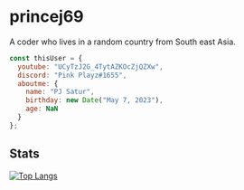 # princej69
A coder who lives in a random country from South east Asia.

```js
const thisUser = {
  youtube: "UCyTzJ2G_4TytAZKOcZjQZXw",
  discord: "Pink Playz#1655",
  aboutme: {
    name: "PJ Satur",
    birthday: new Date("May 7, 2023"),
    age: NaN
  }
};
```

## Stats
[![Top Langs](https://github-readme-stats.vercel.app/api/top-langs/?username=princej69&theme=chartreuse-dark&show_icons=true)]()

<!---
princej69/princej69 is a ✨ special ✨ repository because its `README.md` (this file) appears on your GitHub profile.
You can click the Preview link to take a look at your changes.
--->

<!--- Changed At June 29, 2022 --->
